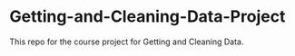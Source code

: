 # Getting-and-Cleaning-Data-Project
This repo for the course project for Getting and Cleaning Data.
